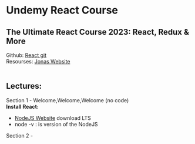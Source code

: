 <h1> Undemy React Course </h1>
<h2> The Ultimate React Course 2023: React, Redux & More</h2>

<span>
Github:
<a href="https://github.com/jonasschmedtmann/ultimate-react-course">React git</a>
</span>
<span>
<br>
Resourses:
<a href="https://codingheroes.io/resources/">Jonas Website </a>  
</span>

<br>
<br>

<h2>Lectures: </h2>
Section 1 - Welcome,Welcome,Welcome (no code)
<br>
<span>
  <b>Install React:</b>
<ul>
  <li><a href="https://nodejs.org/en/">NodeJS Website</a> download LTS</li> 
  <li>node -v : is version of the NodeJS</li> 
</ul>
</span>
Section 2 - 
